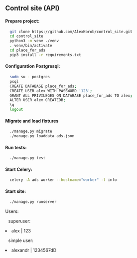 ## Control site (API)

#### Prepare project:

```bash
  git clone https://github.com/AlexKorob/control_site.git
  cd control_site
  python3 -m venv ./venv
  . venv/bin/activate
  cd place_for_ads
  pip3 install -r requirements.txt
```

#### Configuration Postgresql:

```bash
  sudo su - postgres
  psql
  CREATE DATABASE place_for_ads;
  CREATE USER alex WITH PASSWORD '123';
  GRANT ALL PRIVILEGES ON DATABASE place_for_ads TO alex;
  ALTER USER alex CREATEDB;
  \q
  logout
```

#### Migrate and load fixtures

```bash
  ./manage.py migrate
  ./manage.py loaddata ads.json
```

#### Run tests:

```bash
  ./manage.py test
```

#### Start Celery:

```bash
  celery -A ads worker --hostname="worker" -l info
```

#### Start site:

```bash
  ./manage.py runserver
```

<p>Users:</p>
<ul style="padding-left: 10px;">superuser:</ul>
    <li>alex | 123</li>
<ul style="padding-left: 10px;">simple user:</ul>
    <li>alexandr | 1234567dD</li>
